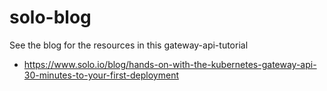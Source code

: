 # solo-blog
See the blog for the resources in this gateway-api-tutorial
* https://www.solo.io/blog/hands-on-with-the-kubernetes-gateway-api-30-minutes-to-your-first-deployment


